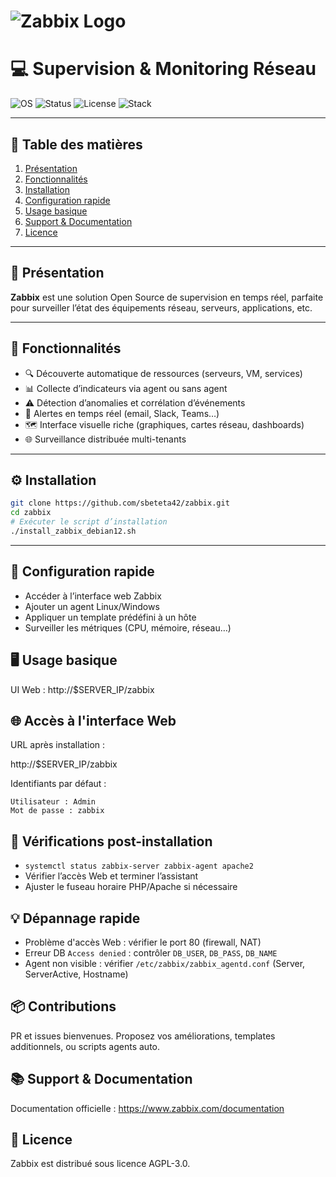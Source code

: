 # ![Zabbix Logo](https://www.laintimes.com/wp-content/uploads/2017/05/zabbix-logo.png) 
# 💻 Supervision & Monitoring Réseau 

![OS](https://img.shields.io/badge/OS-Debian%20|%20Ubuntu%20|%20CentOS-blue)
![Status](https://img.shields.io/badge/Status-Lab%20Ready-success)
![License](https://img.shields.io/badge/License-AGPL--3.0-red)
![Stack](https://img.shields.io/badge/Stack-Zabbix%20Server%20|%20Agent%20|%20Web-orange)

---

## 📑 Table des matières
1. [Présentation](#-présentation)
2. [Fonctionnalités](#-fonctionnalités)
3. [Installation](#-installation)
4. [Configuration rapide](#-configuration-rapide)
5. [Usage basique](#-usage-basique)
6. [Support & Documentation](#-support--documentation)
7. [Licence](#-licence)

---

## 📖 Présentation
**Zabbix** est une solution Open Source de supervision en temps réel, parfaite pour surveiller l’état des équipements réseau, serveurs, applications, etc.

---

## 🚀 Fonctionnalités
- 🔍 Découverte automatique de ressources (serveurs, VM, services)
- 📊 Collecte d’indicateurs via agent ou sans agent
- ⚠️ Détection d’anomalies et corrélation d’événements
- 📢 Alertes en temps réel (email, Slack, Teams…)
- 🗺️ Interface visuelle riche (graphiques, cartes réseau, dashboards)
- 🌐 Surveillance distribuée multi-tenants

---

## ⚙️ Installation
```bash
git clone https://github.com/sbeteta42/zabbix.git
cd zabbix
# Exécuter le script d’installation
./install_zabbix_debian12.sh
```
---

## 🔧 Configuration rapide
- Accéder à l’interface web Zabbix
- Ajouter un agent Linux/Windows
- Appliquer un template prédéfini à un hôte
- Surveiller les métriques (CPU, mémoire, réseau…)

## 🖥️ Usage basique
UI Web : http://$SERVER_IP/zabbix
## 🌐 Accès à l'interface Web
URL après installation :

http://$SERVER_IP/zabbix

Identifiants par défaut :
```
Utilisateur : Admin
Mot de passe : zabbix
```
## 🔐 Vérifications post-installation
- `systemctl status zabbix-server zabbix-agent apache2`
- Vérifier l’accès Web et terminer l’assistant
- Ajuster le fuseau horaire PHP/Apache si nécessaire

## 💡 Dépannage rapide
- Problème d'accès Web : vérifier le port 80 (firewall, NAT)
- Erreur DB `Access denied` : contrôler `DB_USER`, `DB_PASS`, `DB_NAME`
- Agent non visible : vérifier `/etc/zabbix/zabbix_agentd.conf` (Server, ServerActive, Hostname)

## 📦 Contributions
PR et issues bienvenues. Proposez vos améliorations, templates additionnels, ou scripts agents auto.

## 📚 Support & Documentation
Documentation officielle : https://www.zabbix.com/documentation

## 📜 Licence
Zabbix est distribué sous licence AGPL-3.0.
